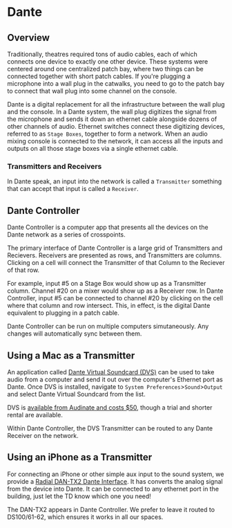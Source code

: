 # Dante

## Overview
Traditionally, theatres required tons of audio cables, each of which connects one device to exactly one other device. These systems were centered around one centralized patch bay, where two things can be connected together with short patch cables. If you're plugging a microphone into a wall plug in the catwalks, you need to go to the patch bay to connect that wall plug into some channel on the console.

Dante is a digital replacement for all the infrastructure between the wall plug and the console. In a Dante system, the wall plug digitizes the signal from the microphone and sends it down an ethernet cable alongside dozens of other channels of audio. Ethernet switches connect these digitizing devices, referred to as `Stage Boxes`, together to form a network. When an audio mixing console is connected to the network, it can access all the inputs and outputs on all those stage boxes via a single ethernet cable.

### Transmitters and Receivers
In Dante speak, an input into the network is called a `Transmitter` something that can accept that input is called a `Receiver`.

## Dante Controller
Dante Controller is a computer app that presents all the devices on the Dante network as a series of crosspoints. 

The primary interface of Dante Controller is a large grid of Transmitters and Recievers. Receivers are presented as rows, and Transmitters are columns. Clicking on a cell will connect the Transmitter of that Column to the Reciever of that row.

For example, input #5 on a Stage Box would show up as a Transmitter column. Channel #20 on a mixer would show up as a Receiver row. In Dante Controller, input #5 can be connected to channel #20 by clicking on the cell where that column and row intersect. This, in effect, is the digital Dante equivalent to plugging in a patch cable.

Dante Controller can be run on multiple computers simutaneously. Any changes will automatically sync between them.

## Using a Mac as a Transmitter
An application called [Dante Virtual Soundcard (DVS)](audio-dvs.md) can be used to take audio from a computer and send it out over the computer's Ethernet port as Dante. Once DVS is installed, navigate to `System Preferences`>`Sound`>`Output` and select Dante Virtual Soundcard from the list.

DVS is [available from Audinate and costs $50](https://www.audinate.com/products/software/dante-virtual-soundcard), though a trial and shorter rental are available.

Within Dante Controller, the DVS Transmitter can be routed to any Dante Receiver on the network.


## Using an iPhone as a Transmitter
For connecting an iPhone or other simple aux input to the sound system, we provide a [Radial DAN-TX2 Dante Interface](audio-dan-tx2.md). It has converts the analog signal from the device into Dante. It can be connected to any ethernet port in the building, just let the TD know which one you need!

The DAN-TX2 appears in Dante Controller. We prefer to leave it routed to DS100/61-62, which ensures it works in all our spaces.
